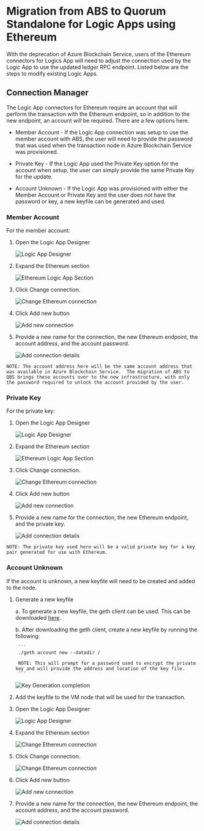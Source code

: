 # Migration from ABS to Quorum Standalone for Logic Apps using Ethereum

With the deprecation of Azure Blockchain Service, users of the Ethereum connectors for Logics App will need to adjust the connection used by the Logic App to use the updated ledger RPC endpoint. Listed below are the steps to modify existing Logic Apps.

## Connection Manager

The Logic App connectors for Ethereum require an account that will perform the transaction with the Ethereum endpoint, so in addition to the new endpoint, an account will be required. There are a few options here.

- Member Account - If the Logic App connection was setup to use the member account with ABS, the user will need to provide the password that was used when the transaction node in Azure Blockchain Service was provisioned.

- Private Key - If the Logic App used the Private Key option for the account when setup, the user can simply provide the same Private Key for the update.

- Account Unknown - If the Logic App was provisioned with either the Member Account or Private Key and the user does not have the password or key, a new keyfile can be generated and used.

### Member Account

For the member account:

1. Open the Logic App Designer

    ![Logic App Designer](media/designer.png)

2. Expand the Ethereum section

    ![Ethereum Logic App Section](media/ethereum.png)

3. Click Change connection.

    ![Change Ethereum connection](media/connection.png)

4. Click Add new button

    ![Add new connection](media/addnew.png)

5. Provide a new name for the connection, the new Ethereum endpoint, the account address, and the account password.

    ![Add connection details](media/addconnectiondetails.png)

```
NOTE: The account address here will be the same account address that was available in Azure Blockchain Service.  The migration of ABS to QBS brings these accounts over to the new infrastructure, with only the password required to unlock the account provided by the user.
```

### Private Key

For the private key:

1. Open the Logic App Designer

    ![Logic App Designer](media/designer.png)

2. Expand the Ethereum section

    ![Ethereum Logic App Section](media/ethereum.png)

3. Click Change connection.

    ![Change Ethereum connection](media/connection.png)

4. Click Add new button

    ![Add new connection](media/addnew.png)

5. Provide a new name for the connection, the new Ethereum endpoint, and the private key.

    ![Add connection details](media/addconnectiondetails-pk.png)

```
NOTE: The private key used here will be a valid private key for a key pair generated for use with Ethereum.
```

### Account Unknown

If the account is unknown, a new keyfile will need to be created and added to the node.

1. Generate a new keyfile
    
    a.  To generate a new keyfile, the geth client can be used.  This can be downloaded [here](https://geth.ethereum.org/downloads/).

    b.  After downloading the geth client, create a new keyfile by running the following:

        ```
        ./geth account new --datadir / 

        NOTE: This will prompt for a password used to encrypt the private key and will provide the address and location of the key file.
        ```

    ![Key Generation completion](media/newkey.png)

2. Add the keyfile to the VM node that will be used for the transaction.

3. Open the Logic App Designer

    ![Logic App Designer](media/designer.png)

4. Expand the Ethereum section

    ![Change Ethereum connection](media/connection.png)    

5. Click Change connection.

    ![Change Ethereum connection](media/connection.png)

6. Click Add new button

    ![Add new connection](media/addnew.png)

7. Provide a new name for the connection, the new Ethereum endpoint, the account address, and the account password.

    ![Add connection details](media/addconnectiondetails.png)
